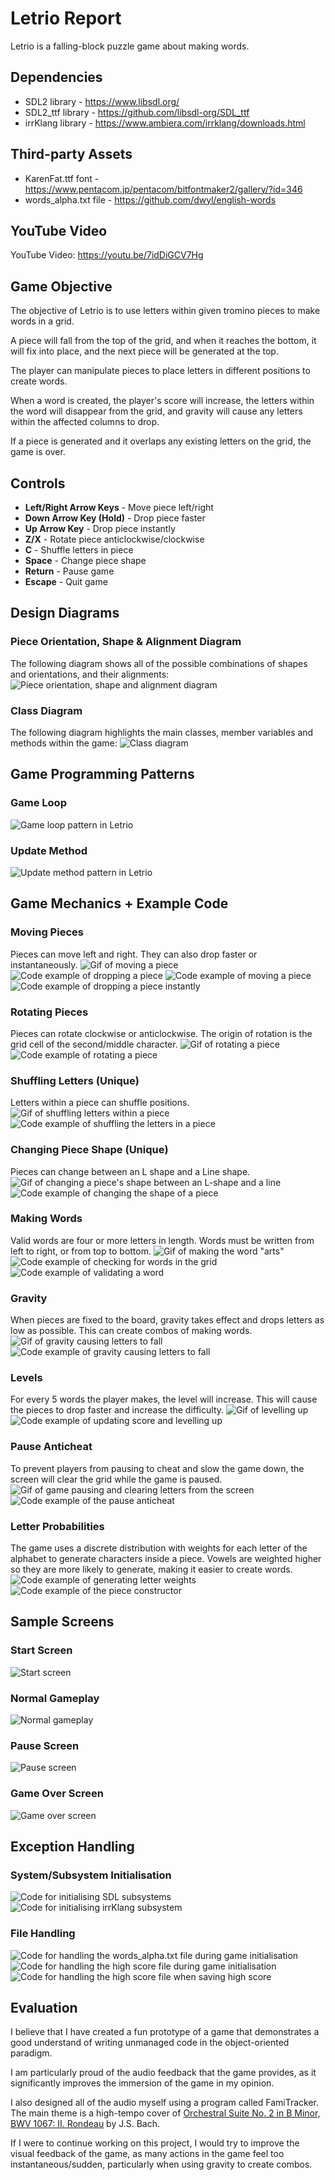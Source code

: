 # Letrio Report
Letrio is a falling-block puzzle game about making words.

## Dependencies
- SDL2 library - https://www.libsdl.org/
- SDL2_ttf library - https://github.com/libsdl-org/SDL_ttf
- irrKlang library - https://www.ambiera.com/irrklang/downloads.html

## Third-party Assets
- KarenFat.ttf font - https://www.pentacom.jp/pentacom/bitfontmaker2/gallery/?id=346
- words_alpha.txt file - https://github.com/dwyl/english-words

## YouTube Video
YouTube Video: https://youtu.be/7idDiGCV7Hg

## Game Objective
The objective of Letrio is to use letters within given tromino pieces to make words in a grid. 

A piece will fall from the top of the grid, and when it reaches the bottom, it will fix into place, and the next piece will be generated at the top. 

The player can manipulate pieces to place letters in different positions to create words. 

When a word is created, the player's score will increase, the letters within the word will disappear from the grid, and gravity will cause any letters within the affected columns to drop.

If a piece is generated and it overlaps any existing letters on the grid, the game is over.

## Controls
- **Left/Right Arrow Keys** - Move piece left/right
- **Down Arrow Key (Hold)** - Drop piece faster
- **Up Arrow Key** - Drop piece instantly
- **Z/X** - Rotate piece anticlockwise/clockwise
- **C** - Shuffle letters in piece
- **Space** - Change piece shape
- **Return** - Pause game
- **Escape** - Quit game

## Design Diagrams

### Piece Orientation, Shape & Alignment Diagram
The following diagram shows all of the possible combinations of shapes and orientations, and their alignments:
![Piece orientation, shape and alignment diagram](./images/piece_orientation_shape_&_alignment.png)
### Class Diagram
The following diagram highlights the main classes, member variables and methods within the game:
![Class diagram](./images/class_diagram.png)

## Game Programming Patterns

### Game Loop
![Game loop pattern in Letrio](./images/game_loop.png)
### Update Method
![Update method pattern in Letrio](./images/update_method.png)

## Game Mechanics + Example Code

### Moving Pieces
Pieces can move left and right. They can also drop faster or instantaneously.
![Gif of moving a piece](./images/movement.gif)
![Code example of dropping a piece](./images/code_example_drop.png)
![Code example of moving a piece](./images/code_example_move_left.png)
![Code example of dropping a piece instantly](./images/code_example_drop_instantly.png)
### Rotating Pieces
Pieces can rotate clockwise or anticlockwise. The origin of rotation is the grid cell of the second/middle character.
![Gif of rotating a piece](./images/rotation.gif)
![Code example of rotating a piece](./images/code_example_rotate_clockwise.png)
### Shuffling Letters (Unique)
Letters within a piece can shuffle positions.
![Gif of shuffling letters within a piece](./images/shuffling.gif)
![Code example of shuffling the letters in a piece](./images/code_example_shuffle_letters.png)
### Changing Piece Shape (Unique)
Pieces can change between an L shape and a Line shape.
![Gif of changing a piece's shape between an L-shape and a line](./images/change_shape.gif)
![Code example of changing the shape of a piece](./images/code_example_change_shape.png)
### Making Words
Valid words are four or more letters in length. Words must be written from left to right, or from top to bottom.
![Gif of making the word "arts"](./images/make_word.gif)
![Code example of checking for words in the grid](./images/code_example_check_words.png)
![Code example of validating a word](./images/code_example_validate_word.png)
### Gravity
When pieces are fixed to the board, gravity takes effect and drops letters as low as possible. This can create combos of making words.
![Gif of gravity causing letters to fall](./images/gravity.gif)
![Code example of gravity causing letters to fall](./images/code_example_gravity.png)
### Levels
For every 5 words the player makes, the level will increase. This will cause the pieces to drop faster and increase the difficulty.
![Gif of levelling up](./images/level_up.gif)
![Code example of updating score and levelling up](./images/code_example_update_score.png)
### Pause Anticheat
To prevent players from pausing to cheat and slow the game down, the screen will clear the grid while the game is paused.
![Gif of game pausing and clearing letters from the screen](./images/pause.gif)
![Code example of the pause anticheat](./images/code_example_pause_anticheat.png)
### Letter Probabilities
The game uses a discrete distribution with weights for each letter of the alphabet to generate characters inside a piece. 
Vowels are weighted higher so they are more likely to generate, making it easier to create words.
![Code example of generating letter weights](./images/code_example_letter_weights.png)
![Code example of the piece constructor](./images/code_example_piece_constructor.png)

## Sample Screens

### Start Screen
![Start screen](./images/start_screen.png)
### Normal Gameplay
![Normal gameplay](./images/normal_gameplay.png)
### Pause Screen
![Pause screen](./images/pause_screen.png)
### Game Over Screen
![Game over screen](./images/game_over_screen.png)

## Exception Handling

### System/Subsystem Initialisation
![Code for initialising SDL subsystems](./images/subsystem_initialisation_sdl.png)
![Code for initialising irrKlang subsystem](./images/subsystem_initialisation_irrklang.png)

### File Handling
![Code for handling the words_alpha.txt file during game initialisation](./images/file_handling_words_alpha.png)
![Code for handling the high score file during game initialisation](./images/file_handling_high_score.png)
![Code for handling the high score file when saving high score](./images/file_handling_high_score2.png)

## Evaluation
I believe that I have created a fun prototype of a game that demonstrates a good understand of writing unmanaged code in the object-oriented paradigm. 

I am particularly proud of the audio feedback that the game provides, as it significantly improves the immersion of the game in my opinion. 

I also designed all of the audio myself using a program called FamiTracker. The main theme is a high-tempo cover of [Orchestral Suite No. 2 in B Minor, BWV 1067: II. Rondeau](https://youtu.be/IYEQ1-Y5zCw?si=_AXVerQ2gZat-6F5) by J.S. Bach.

If I were to continue working on this project, I would try to improve the visual feedback of the game, as many actions in the game feel too instantaneous/sudden, particularly when using gravity to create combos.